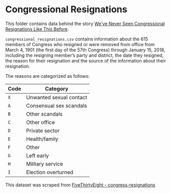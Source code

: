 # Congressional Resignations

This folder contains data behind the story [We’ve Never Seen Congressional Resignations Like This Before](https://fivethirtyeight.com/features/more-people-are-resigning-from-congress-than-at-any-time-in-recent-history/).

`congressional_resignations.csv` contains information about the 615 members of Congress who resigned or were removed from office from March 4, 1901 (the first day of the 57th Congress) through January 15, 2018, including the resigning member’s party and district, the date they resigned, the reason for their resignation and the source of the information about their resignation.

The reasons are categorized as follows:

Code | Category
-----| ---------
`X` | Unwanted sexual contact
`A` | Consensual sex scandals
`B` | Other scandals
`C` | Other office
`D` | Private sector
`E` | Health/family
`F` | Other
`G` | Left early
`H` | Military service
`I` | Election overturned

This dataset was scraped from [FiveThirtyEight - congress-resignations](https://github.com/fivethirtyeight/data/tree/master/congress-resignations)